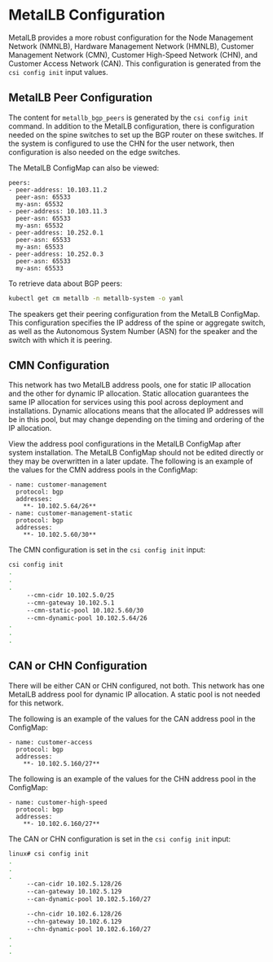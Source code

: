 # MetalLB Configuration

MetalLB provides a more robust configuration for the Node Management Network \(NMNLB\), Hardware Management Network \(HMNLB\), Customer Management Network \(CMN\), Customer High-Speed Network \(CHN\), and
Customer Access Network \(CAN\). This configuration is generated from the `csi config init` input values.

## MetalLB Peer Configuration

The content for `metallb_bgp_peers` is generated by the `csi config init` command. In addition to the MetalLB configuration, there is configuration needed on the spine switches to set up the BGP router on these
switches. If the system is configured to use the CHN for the user network, then configuration is also needed on the edge switches.

The MetalLB ConfigMap can also be viewed:

```text
peers:
- peer-address: 10.103.11.2
  peer-asn: 65533
  my-asn: 65532
- peer-address: 10.103.11.3
  peer-asn: 65533
  my-asn: 65532
- peer-address: 10.252.0.1
  peer-asn: 65533
  my-asn: 65533
- peer-address: 10.252.0.3
  peer-asn: 65533
  my-asn: 65533
```

To retrieve data about BGP peers:

```bash
kubectl get cm metallb -n metallb-system -o yaml
```

The speakers get their peering configuration from the MetalLB ConfigMap. This configuration specifies the IP address of the spine or aggregate switch, as well as the Autonomous System Number \(ASN\) for the speaker and the switch with which it is peering.

## CMN Configuration

This network has two MetalLB address pools, one for static IP allocation and the other for dynamic IP allocation. Static allocation guarantees the same IP allocation for services using this pool across deployment
and installations. Dynamic allocations means that the allocated IP addresses will be in this pool, but may change depending on the timing and ordering of the IP allocation.

View the address pool configurations in the MetalLB ConfigMap after system installation. The MetalLB ConfigMap should not be edited directly or they may be overwritten in a later update. The following is an example
of the values for the CMN address pools in the ConfigMap:

```text
- name: customer-management 
  protocol: bgp
  addresses:
    **- 10.102.5.64/26**
- name: customer-management-static 
  protocol: bgp
  addresses:
    **- 10.102.5.60/30**
```

The CMN configuration is set in the `csi config init` input:

```bash
csi config init
.
.
.
     --cmn-cidr 10.102.5.0/25
     --cmn-gateway 10.102.5.1
     --cmn-static-pool 10.102.5.60/30
     --cmn-dynamic-pool 10.102.5.64/26
.
.
.
```

## CAN or CHN Configuration

There will be either CAN or CHN configured, not both.  This network has one MetalLB address pool for dynamic IP allocation. A static pool is not needed for this network.

The following is an example of the values for the CAN address pool in the ConfigMap:

```text
- name: customer-access
  protocol: bgp
  addresses:
    **- 10.102.5.160/27**
```

The following is an example of the values for the CHN address pool in the ConfigMap:

```text
- name: customer-high-speed 
  protocol: bgp
  addresses:
    **- 10.102.6.160/27**
```

The CAN or CHN configuration is set in the `csi config init` input:

```bash
linux# csi config init
.
.
.
     --can-cidr 10.102.5.128/26
     --can-gateway 10.102.5.129
     --can-dynamic-pool 10.102.5.160/27

     --chn-cidr 10.102.6.128/26
     --chn-gateway 10.102.6.129
     --chn-dynamic-pool 10.102.6.160/27
.
.
.
```
